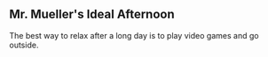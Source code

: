## Mr. Mueller's Ideal Afternoon
The best way to relax after a long day is to play video games and go outside.